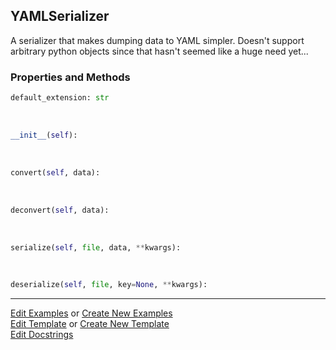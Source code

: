 ## <a id="McUtils.Scaffolding.Serializers.YAMLSerializer">YAMLSerializer</a>
A serializer that makes dumping data to YAML simpler.
Doesn't support arbitrary python objects since that hasn't seemed like
a huge need yet...

### Properties and Methods
```python
default_extension: str
```
<a id="McUtils.Scaffolding.Serializers.YAMLSerializer.__init__" class="docs-object-method">&nbsp;</a>
```python
__init__(self): 
```

<a id="McUtils.Scaffolding.Serializers.YAMLSerializer.convert" class="docs-object-method">&nbsp;</a>
```python
convert(self, data): 
```

<a id="McUtils.Scaffolding.Serializers.YAMLSerializer.deconvert" class="docs-object-method">&nbsp;</a>
```python
deconvert(self, data): 
```

<a id="McUtils.Scaffolding.Serializers.YAMLSerializer.serialize" class="docs-object-method">&nbsp;</a>
```python
serialize(self, file, data, **kwargs): 
```

<a id="McUtils.Scaffolding.Serializers.YAMLSerializer.deserialize" class="docs-object-method">&nbsp;</a>
```python
deserialize(self, file, key=None, **kwargs): 
```





___

[Edit Examples](https://github.com/McCoyGroup/McUtils/edit/edit/ci/examples/ci/docs/McUtils/Scaffolding/Serializers/YAMLSerializer.md) or 
[Create New Examples](https://github.com/McCoyGroup/McUtils/new/edit/?filename=ci/examples/ci/docs/McUtils/Scaffolding/Serializers/YAMLSerializer.md) <br/>
[Edit Template](https://github.com/McCoyGroup/McUtils/edit/edit/ci/docs/ci/docs/McUtils/Scaffolding/Serializers/YAMLSerializer.md) or 
[Create New Template](https://github.com/McCoyGroup/McUtils/new/edit/?filename=ci/docs/templates/ci/docs/McUtils/Scaffolding/Serializers/YAMLSerializer.md) <br/>
[Edit Docstrings](https://github.com/McCoyGroup/McUtils/edit/edit/McUtils/Scaffolding/Serializers.py?message=Update%20Docs)